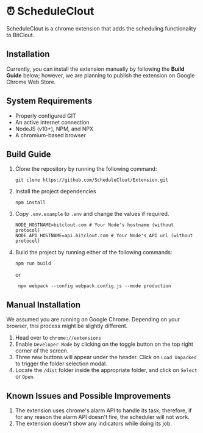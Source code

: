 # ⏰ ScheduleClout
ScheduleClout is a chrome extension that adds the scheduling functionality to BitClout.

## Installation
Currently, you can install the extension manually by following the **Build Guide** below; however, we are planning to publish the extension on Google Chrome Web Store.

## System Requirements
- Properly configured GIT
- An active internet connection
- NodeJS (v10+), NPM, and NPX
- A chromium-based browser

## Build Guide
1. Clone the repository by running the following command:
    ```shell script
    git clone https://github.com/ScheduleClout/Extension.git 
    ```
1. Install the project dependencies
    ```shell script
    npm install
    ```
1. Copy `.env.example` to `.env` and change the values if required.
    ```dotenv
   NODE_HOSTNAME=bitclout.com # Your Node's hostname (without protocol)
   NODE_API_HOSTNAME=api.bitclout.com # Your Node's API url (without protocol)
    ```
1. Build the project by running either of the following commands:
    ```shell script
   npm run build
    ```
   or
   ```shell script
    npx webpack --config webpack.config.js --mode production
    ```
## Manual Installation
We assumed you are running on Google Chrome. Depending on your browser, this process might be slightly different.

1. Head over to `chrome://extensions`
1. Enable `Developer Mode` by clicking on the toggle button on the top right corner of the screen.
1. Three new buttons will appear under the header. Click on `Load Unpacked` to trigger the folder selection modal.
1. Locate the `/dist` folder inside the appropriate folder, and click on `Select` or `Open`.

## Known Issues and Possible Improvements
1. The extension uses chrome's alarm API to handle its task; therefore, if for any reason the alarm API doesn't fire, the scheduler will not work. 
1. The extension doesn't show any indicators while doing its job.

